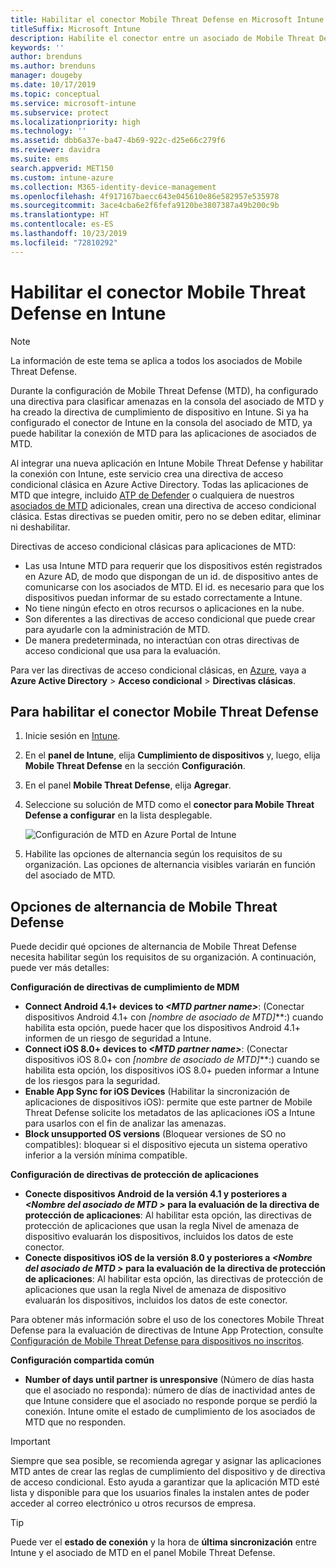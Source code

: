 ```yaml
---
title: Habilitar el conector Mobile Threat Defense en Microsoft Intune
titleSuffix: Microsoft Intune
description: Habilite el conector entre un asociado de Mobile Threat Defense (MTD) y Microsoft Intune.
keywords: ''
author: brenduns
ms.author: brenduns
manager: dougeby
ms.date: 10/17/2019
ms.topic: conceptual
ms.service: microsoft-intune
ms.subservice: protect
ms.localizationpriority: high
ms.technology: ''
ms.assetid: dbb6a37e-ba47-4b69-922c-d25e66c279f6
ms.reviewer: davidra
ms.suite: ems
search.appverid: MET150
ms.custom: intune-azure
ms.collection: M365-identity-device-management
ms.openlocfilehash: 4f917167baecc643e045610e86e582957e535978
ms.sourcegitcommit: 3ace4cba6e2f6fefa9120be3807387a49b200c9b
ms.translationtype: HT
ms.contentlocale: es-ES
ms.lasthandoff: 10/23/2019
ms.locfileid: "72810292"
---
```

# <a name="enable-the-mobile-threat-defense-connector-in-intune"></a>Habilitar el conector Mobile Threat Defense en Intune

> [!NOTE] 
> La información de este tema se aplica a todos los asociados de Mobile Threat Defense.

Durante la configuración de Mobile Threat Defense (MTD), ha configurado una directiva para clasificar amenazas en la consola del asociado de MTD y ha creado la directiva de cumplimiento de dispositivo en Intune. Si ya ha configurado el conector de Intune en la consola del asociado de MTD, ya puede habilitar la conexión de MTD para las aplicaciones de asociados de MTD.

Al integrar una nueva aplicación en Intune Mobile Threat Defense y habilitar la conexión con Intune, este servicio crea una directiva de acceso condicional clásica en Azure Active Directory. Todas las aplicaciones de MTD que integre, incluido [ATP de Defender](advanced-threat-protection.md) o cualquiera de nuestros [asociados de MTD](mobile-threat-defense.md#mobile-threat-defense-partners) adicionales, crean una directiva de acceso condicional clásica. Estas directivas se pueden omitir, pero no se deben editar, eliminar ni deshabilitar.

Directivas de acceso condicional clásicas para aplicaciones de MTD: 

- Las usa Intune MTD para requerir que los dispositivos estén registrados en Azure AD, de modo que dispongan de un id. de dispositivo antes de comunicarse con los asociados de MTD. El id. es necesario para que los dispositivos puedan informar de su estado correctamente a Intune.  
- No tiene ningún efecto en otros recursos o aplicaciones en la nube.  
- Son diferentes a las directivas de acceso condicional que puede crear para ayudarle con la administración de MTD.
- De manera predeterminada, no interactúan con otras directivas de acceso condicional que usa para la evaluación.  

Para ver las directivas de acceso condicional clásicas, en [Azure](https://portal.azure.com/#home), vaya a **Azure Active Directory** > **Acceso condicional** > **Directivas clásicas**.


## <a name="to-enable-the-mobile-threat-defense-connector"></a>Para habilitar el conector Mobile Threat Defense

1. Inicie sesión en [Intune](https://go.microsoft.com/fwlink/?linkid=2090973).

4. En el **panel de Intune**, elija **Cumplimiento de dispositivos** y, luego, elija **Mobile Threat Defense** en la sección **Configuración**.

5. En el panel **Mobile Threat Defense**, elija **Agregar**.

6. Seleccione su solución de MTD como el **conector para Mobile Threat Defense a configurar** en la lista desplegable.

    ![Configuración de MTD en Azure Portal de Intune](./media/mtd-connector-enable/enable-mtd-connector-1.png)

7. Habilite las opciones de alternancia según los requisitos de su organización. Las opciones de alternancia visibles variarán en función del asociado de MTD.

## <a name="mobile-threat-defense-toggle-options"></a>Opciones de alternancia de Mobile Threat Defense

Puede decidir qué opciones de alternancia de Mobile Threat Defense necesita habilitar según los requisitos de su organización. A continuación, puede ver más detalles:

**Configuración de directivas de cumplimiento de MDM**
- **Connect Android 4.1+ devices to *\<MTD partner name>***: (Conectar dispositivos Android 4.1+ con *[nombre de asociado de MTD]***:) cuando habilita esta opción, puede hacer que los dispositivos Android 4.1+ informen de un riesgo de seguridad a Intune.
- **Connect iOS 8.0+ devices to *\<MTD partner name>***: (Conectar dispositivos iOS 8.0+ con *[nombre de asociado de MTD]***:) cuando se habilita esta opción, los dispositivos iOS 8.0+ pueden informar a Intune de los riesgos para la seguridad.
- **Enable App Sync for iOS Devices** (Habilitar la sincronización de aplicaciones de dispositivos iOS): permite que este partner de Mobile Threat Defense solicite los metadatos de las aplicaciones iOS a Intune para usarlos con el fin de analizar las amenazas.
- **Block unsupported OS versions** (Bloquear versiones de SO no compatibles): bloquear si el dispositivo ejecuta un sistema operativo inferior a la versión mínima compatible.

**Configuración de directivas de protección de aplicaciones**
- **Conecte dispositivos Android de la versión 4.1 y posteriores a *\<Nombre del asociado de MTD >* para la evaluación de la directiva de protección de aplicaciones**: Al habilitar esta opción, las directivas de protección de aplicaciones que usan la regla Nivel de amenaza de dispositivo evaluarán los dispositivos, incluidos los datos de este conector.
- **Conecte dispositivos iOS de la versión 8.0 y posteriores a *\<Nombre del asociado de MTD >* para la evaluación de la directiva de protección de aplicaciones**: Al habilitar esta opción, las directivas de protección de aplicaciones que usan la regla Nivel de amenaza de dispositivo evaluarán los dispositivos, incluidos los datos de este conector.

Para obtener más información sobre el uso de los conectores Mobile Threat Defense para la evaluación de directivas de Intune App Protection, consulte [Configuración de Mobile Threat Defense para dispositivos no inscritos](~/protect/mtd-enable-unenrolled-devices.md).

**Configuración compartida común**
- **Number of days until partner is unresponsive** (Número de días hasta que el asociado no responda): número de días de inactividad antes de que Intune considere que el asociado no responde porque se perdió la conexión. Intune omite el estado de cumplimiento de los asociados de MTD que no responden.

> [!IMPORTANT] 
> Siempre que sea posible, se recomienda agregar y asignar las aplicaciones MTD antes de crear las reglas de cumplimiento del dispositivo y de directiva de acceso condicional. Esto ayuda a garantizar que la aplicación MTD esté lista y disponible para que los usuarios finales la instalen antes de poder acceder al correo electrónico u otros recursos de empresa.

> [!TIP]
> Puede ver el **estado de conexión** y la hora de **última sincronización** entre Intune y el asociado de MTD en el panel Mobile Threat Defense.

